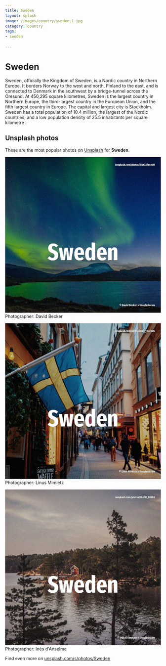 ```yaml
---
title: Sweden
layout: splash
image: /images/country/sweden.1.jpg
category: country
tags:
- sweden

---
```

# Sweden

Sweden, officially the Kingdom of Sweden, is a Nordic country in Northern Europe.
It borders Norway to the west and north, Finland to the east, and is connected to Denmark in the 
southwest by a bridge-tunnel across the Öresund.
At 450,295 square kilometres, Sweden is the largest country in Northern Europe, the third-largest 
country in the European Union, and the fifth largest country in Europe.
The capital and largest city is Stockholm.
Sweden has a total population of 10.4 million, the largest of the Nordic countries; and a low 
population density of 25.5 inhabitants per square kilometre .

 
## Unsplash photos
These are the most popular photos on [Unsplash](https://unsplash.com) for **Sweden**.
 
![Sweden](/images/country/sweden.1.jpg)
Photographer:  David Becker
 
![Sweden](/images/country/sweden.2.jpg)
Photographer:  Linus Mimietz
 
![Sweden](/images/country/sweden.3.jpg)
Photographer:  Inès d'Anselme
 
Find even more on [unsplash.com/s/photos/Sweden](https://unsplash.com/s/photos/Sweden)
 
